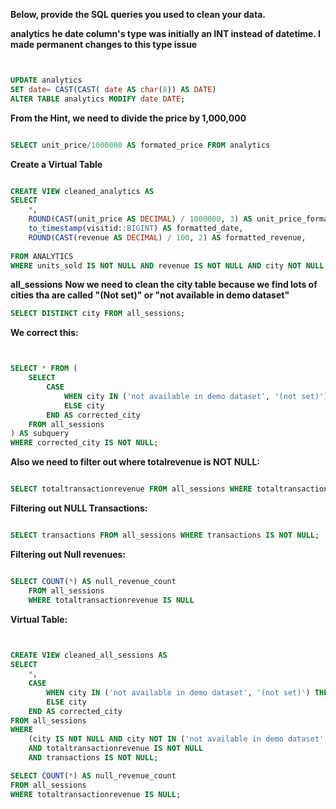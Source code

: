 
__Below, provide the SQL queries you used to clean your data.__ 

__analytics__
__he date column's type was initially  an INT instead of datetime. I made permanent changes to this type issue__ 

```sql 


UPDATE analytics  
SET date= CAST(CAST( date AS char(8)) AS DATE) 
ALTER TABLE analytics MODIFY date DATE; 
```



__From the Hint, we need to divide the price by 1,000,000__ 

```sql 

SELECT unit_price/1000000 AS formated_price FROM analytics 

```
 


  



__Create a Virtual Table__ 

```sql 

CREATE VIEW cleaned_analytics AS 
SELECT 
    *,
    ROUND(CAST(unit_price AS DECIMAL) / 1000000, 3) AS unit_price_formatted,
    to_timestamp(visitid::BIGINT) AS formatted_date,
    ROUND(CAST(revenue AS DECIMAL) / 100, 2) AS formatted_revenue, 
    
FROM ANALYTICS 
WHERE units_sold IS NOT NULL AND revenue IS NOT NULL AND city NOT NULL,
```



__all_sessions__ 
__Now we need to clean the city table because we find lots of cities tha are called "(Not set)" or "not available in demo dataset"__ 
```sql 
SELECT DISTINCT city FROM all_sessions;
```


__We correct this:__ 
```sql 


SELECT * FROM (
    SELECT 
        CASE 
            WHEN city IN ('not available in demo dataset', '(not set)') THEN NULL
            ELSE city 
        END AS corrected_city
    FROM all_sessions
) AS subquery
WHERE corrected_city IS NOT NULL;
```



__Also we need to filter out where totalrevenue is NOT NULL:__ 
```sql 

SELECT totaltransactionrevenue FROM all_sessions WHERE totaltransactionrevenue IS NOT NULL;
```



__Filtering out NULL Transactions:__ 
```sql 

SELECT transactions FROM all_sessions WHERE transactions IS NOT NULL;
```


__Filtering out Null revenues:__ 
```sql 

SELECT COUNT(*) AS null_revenue_count
    FROM all_sessions
    WHERE totaltransactionrevenue IS NULL
```


__Virtual Table:__ 
```sql 
 

CREATE VIEW cleaned_all_sessions AS 
SELECT 
    *,
    CASE 
        WHEN city IN ('not available in demo dataset', '(not set)') THEN NULL 
        ELSE city 
    END AS corrected_city
FROM all_sessions 
WHERE 
    (city IS NOT NULL AND city NOT IN ('not available in demo dataset', '(not set)')) 
    AND totaltransactionrevenue IS NOT NULL 
    AND transactions IS NOT NULL;

SELECT COUNT(*) AS null_revenue_count
FROM all_sessions
WHERE totaltransactionrevenue IS NULL;





```





